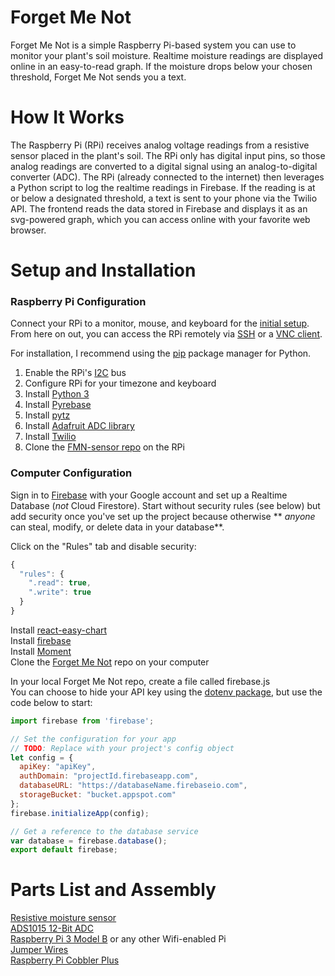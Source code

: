 # Forget Me Not
Forget Me Not is a simple Raspberry Pi-based system you can use to monitor your plant's soil moisture. Realtime moisture readings are displayed online in an easy-to-read graph. If the moisture drops below your chosen threshold, Forget Me Not sends you a text.

# How It Works

The Raspberry Pi (RPi) receives analog voltage readings from a resistive sensor placed in the plant's soil. The RPi only has digital input pins, so those analog readings are converted to a digital signal using an analog-to-digital converter (ADC). The RPi (already connected to the internet) then leverages a Python script to log the realtime readings in Firebase. If the reading is at or below a designated threshold, a text is sent to your phone via the Twilio API. The frontend reads the data stored in Firebase and displays it as an svg-powered graph, which you can access online with your favorite web browser.

# Setup and Installation

### Raspberry Pi Configuration

Connect your RPi to a monitor, mouse, and keyboard for the [initial setup](https://www.raspberrypi.org/help/noobs-setup/2/). From here on out, you can access the RPi remotely via [SSH](https://www.raspberrypi.org/documentation/remote-access/ssh/README.md) or a [VNC client](https://www.raspberrypi.org/documentation/remote-access/vnc/).

For installation, I recommend using the [pip](https://pip.pypa.io/en/latest/) package manager for Python.
1. Enable the RPi's [I2C](https://learn.sparkfun.com/tutorials/i2c) bus  
2. Configure RPi for your timezone and keyboard
3. Install [Python 3](https://www.raspberrypi.org/documentation/linux/software/python.md)
4. Install [Pyrebase](https://github.com/thisbejim/Pyrebase)  
5. Install [pytz](http://pytz.sourceforge.net/)
6. Install [Adafruit ADC library](https://github.com/adafruit/Adafruit_Python_ADS1X15)
7. Install [Twilio](https://www.twilio.com/docs/libraries/python)
8. Clone the [FMN-sensor repo](https://github.com/mgraonic/FMN-Sensor) on the RPi

### Computer Configuration

Sign in to [Firebase](https://firebase.google.com/) with your Google account and set up a Realtime Database (*not* Cloud Firestore). Start without security rules (see below) but add security once you've set up the project because otherwise ** *anyone* can steal, modify, or delete data in your database**.

Click on the "Rules" tab and disable security:
```js
{
  "rules": {
    ".read": true,
    ".write": true
  }
}
```  

Install [react-easy-chart](https://www.npmjs.com/package/react-easy-chart)  
Install [firebase](https://www.npmjs.com/package/firebase)  
Install [Moment](https://momentjs.com/docs/)  
Clone the [Forget Me Not](https://github.com/mgraonic/Forget-Me-Not) repo on your computer

In your local Forget Me Not repo, create a file called firebase.js  
You can choose to hide your API key using the [dotenv package](https://medium.com/@thejasonfile/using-dotenv-package-to-create-environment-variables-33da4ac4ea8f), but use the code below to start:

```js
import firebase from 'firebase';

// Set the configuration for your app
// TODO: Replace with your project's config object
let config = {
  apiKey: "apiKey",
  authDomain: "projectId.firebaseapp.com",
  databaseURL: "https://databaseName.firebaseio.com",
  storageBucket: "bucket.appspot.com"
};
firebase.initializeApp(config);

// Get a reference to the database service
var database = firebase.database();
export default firebase;
```



# Parts List and Assembly

[Resistive moisture sensor](https://www.sparkfun.com/products/13637)  
[ADS1015 12-Bit ADC](https://www.adafruit.com/product/1083)  
[Raspberry Pi 3 Model B](https://www.adafruit.com/product/3055) or any other Wifi-enabled Pi  
[Jumper Wires](http://a.co/8uqPOi3)  
[Raspberry Pi Cobbler Plus](https://www.adafruit.com/product/2029)  
